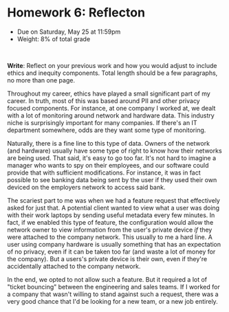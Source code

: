 # Homework 6: Reflecton

- Due on Saturday, May 25 at 11:59pm
- Weight: 8% of total grade

<br>

**Write**: Reflect on your previous work and how you would adjust to include ethics and inequity components. Total length should be a few paragraphs, no more than one page.

Throughout my career, ethics have played a small significant part of my career. In truth, most of this was based
around PII and other privacy focused components. For instance, at one company I worked at, we dealt with a lot of
monitoring around network and hardware data. This industry niche is surprisingly important for many companies. If there's an
IT department somewhere, odds are they want some type of monitoring.

Naturally, there is a fine line to this type of data. Owners of the network (and hardware) usually have some
type of right to know how their networks are being used. That said, it's easy to go too far. It's not hard to
imagine a manager who wants to spy on their employees, and our software could provide that with sufficient
modifications. For instance, it was in fact possible to see banking data being sent by the user if they used
their own deviced on the employers network to access said bank.

The scariest part to me was when we had a feature request that effectively asked for just that. A potential
client wanted to view what a user was doing with their work laptops by sending useful metadata every few
minutes. In fact, if we enabled this type of feature, the configuration would allow the network owner to
view information from the user's private device _if_ they were attached to the company network. This usually
to me a hard line. A user using company hardware is usually something that has an expectation of no privacy, even
if it can be taken too far (and waste a lot of money for the company). But a users's private device is their own,
even if they're accidentally attached to the company network.

In the end, we opted to not allow such a feature. But it required a lot of "ticket bouncing" between the engineering
and sales teams. If I worked for a company that wasn't willing to stand against such a request, there was a very good
chance that I'd be looking for a new team, or a new job entirely.